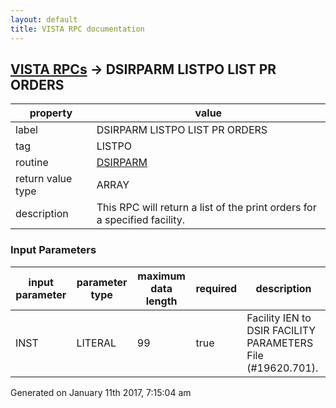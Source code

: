 ```yaml
---
layout: default
title: VISTA RPC documentation
---
```




## [VISTA RPCs](TableOfContent.md) &#8594; DSIRPARM LISTPO LIST PR ORDERS 

 property | value 
--- | --- 
 label | DSIRPARM LISTPO LIST PR ORDERS
 tag | LISTPO
 routine | [DSIRPARM](http://code.osehra.org/dox/Routine_DSIRPARM_source.html)
 return value type | ARRAY
 description | This RPC will return a list of the print orders for a specified facility.

### Input Parameters

| input parameter | parameter type | maximum data length | required | description | 
| --- | --- | --- | --- | --- | 
| INST | LITERAL | 99 | true | Facility IEN to DSIR FACILITY PARAMETERS File (#19620.701). | 




 Generated on January 11th 2017, 7:15:04 am
